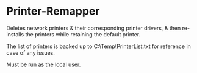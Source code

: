 # Printer-Remapper
Deletes network printers &amp; their corresponding printer drivers, &amp; then re-installs the printers while retaining the default printer.

The list of printers is backed up to C:\Temp\PrinterList.txt for reference in case of any issues.

Must be run as the local user.
